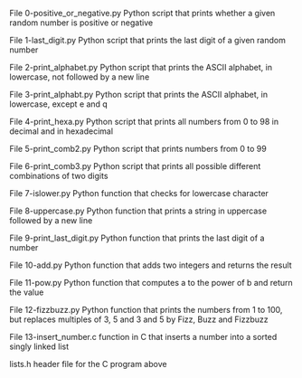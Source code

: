 File 0-positive_or_negative.py	Python script that prints whether a given random number is positive or negative

File 1-last_digit.py	Python script that prints the last digit of a given random number

File 2-print_alphabet.py	Python script that prints the ASCII alphabet, in lowercase, not followed by a new line

File 3-print_alphabt.py	Python script that prints the ASCII alphabet, in lowercase, except e and q

File 4-print_hexa.py	Python script that prints all numbers from 0 to 98 in decimal and in hexadecimal

File 5-print_comb2.py	Python script that prints numbers from 0 to 99

File 6-print_comb3.py	Python script that prints all possible different combinations of two digits

File 7-islower.py	Python function that checks for lowercase character

File 8-uppercase.py	Python function that prints a string in uppercase followed by a new line

File 9-print_last_digit.py	Python function that prints the last digit of a number

File 10-add.py	Python function that adds two integers and returns the result

File 11-pow.py	Python function that computes a to the power of b and return the value

File 12-fizzbuzz.py	Python function that prints the numbers from 1 to 100, but replaces multiples of 3, 5 and 3 and 5 by Fizz, Buzz and Fizzbuzz

File 13-insert_number.c	function in C that inserts a number into a sorted singly linked list

lists.h	header file for the C program above
